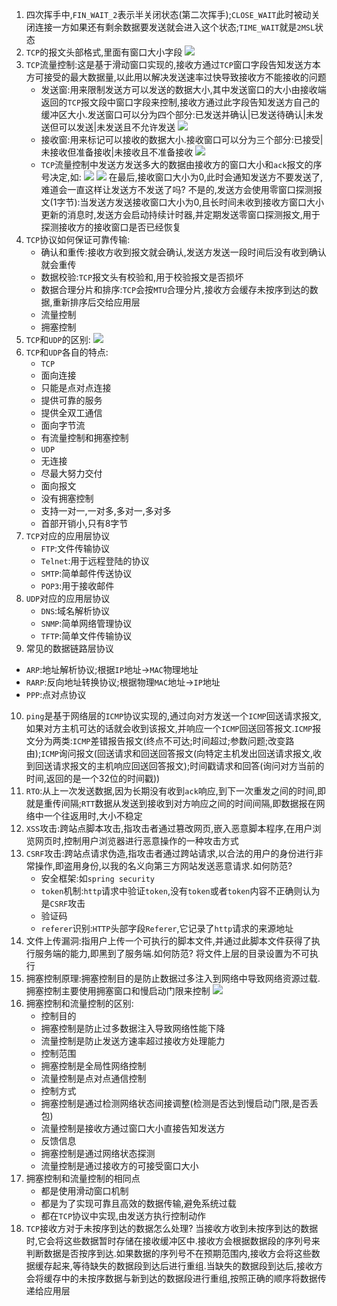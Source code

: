 1. 四次挥手中,`FIN_WAIT_2`表示半关闭状态(第二次挥手);`CLOSE_WAIT`此时被动关闭连接一方如果还有剩余数据要发送就会进入这个状态;`TIME_WAIT`就是`2MSL`状态
2. `TCP`的报文头部格式,里面有窗口大小字段
   ![](../markdown图像集/2025-03-28-23-02-43.png)
3. `TCP`流量控制:这是基于滑动窗口实现的,接收方通过`TCP`窗口字段告知发送方本方可接受的最大数据量,以此用以解决发送速率过快导致接收方不能接收的问题
   * 发送窗:用来限制发送方可以发送的数据大小,其中发送窗口的大小由接收端返回的`TCP`报文段中窗口字段来控制,接收方通过此字段告知发送方自己的缓冲区大小.发送窗口可以分为四个部分:已发送并确认|已发送待确认|未发送但可以发送|未发送且不允许发送
    ![](../markdown图像集/2025-03-28-21-54-07.png)
   * 接收窗:用来标记可以接收的数据大小.接收窗口可以分为三个部分:已接受|未接收但准备接收|未接收且不准备接收
    ![](../markdown图像集/2025-03-28-21-55-01.png)
   * `TCP`流量控制中发送方发送多大的数据由接收方的窗口大小和`ack`报文的序号决定,如:
    ![](../markdown图像集/2025-03-28-21-56-50.png)
    ![](../markdown图像集/2025-03-28-21-57-03.png)
    在最后,接收窗口大小为0,此时会通知发送方不要发送了,难道会一直这样让发送方不发送了吗?
    不是的,发送方会使用零窗口探测报文(1字节):当发送方发送接收窗口大小为0,且长时间未收到接收方窗口大小更新的消息时,发送方会启动持续计时器,并定期发送零窗口探测报文,用于探测接收方的接收窗口是否已经恢复  
4. `TCP`协议如何保证可靠传输:
   * 确认和重传:接收方收到报文就会确认,发送方发送一段时间后没有收到确认就会重传
   * 数据校验:`TCP`报文头有校验和,用于校验报文是否损坏
   * 数据合理分片和排序:`TCP`会按`MTU`合理分片,接收方会缓存未按序到达的数据,重新排序后交给应用层
   * 流量控制
   * 拥塞控制
5. `TCP`和`UDP`的区别:
   ![](../markdown图像集/2025-03-28-22-03-14.png)
6. `TCP`和`UDP`各自的特点:
   * `TCP`
    - 面向连接
    - 只能是点对点连接
    - 提供可靠的服务
    - 提供全双工通信
    - 面向字节流
    - 有流量控制和拥塞控制
   * `UDP`
    - 无连接
    - 尽最大努力交付
    - 面向报文
    - 没有拥塞控制
    - 支持一对一,一对多,多对一,多对多
    - 首部开销小,只有8字节 
7. `TCP`对应的应用层协议
   * `FTP`:文件传输协议
   * `Telnet`:用于远程登陆的协议
   * `SMTP`:简单邮件传送协议
   * `POP3`:用于接收邮件 
8. `UDP`对应的应用层协议
   * `DNS`:域名解析协议
   * `SNMP`:简单网络管理协议
   * `TFTP`:简单文件传输协议
9.  常见的数据链路层协议
   * `ARP`:地址解析协议;根据`IP`地址->`MAC`物理地址
   * `RARP`:反向地址转换协议;根据物理`MAC`地址->`IP`地址
   * `PPP`:点对点协议
10. `ping`是基于网络层的`ICMP`协议实现的,通过向对方发送一个`ICMP`回送请求报文,如果对方主机可达的话就会收到该报文,并响应一个`ICMP`回送回答报文.`ICMP`报文分为两类:`ICMP`差错报告报文(终点不可达;时间超过;参数问题;改变路由);`ICMP`询问报文(回送请求和回送回答报文(向特定主机发出回送请求报文,收到回送请求报文的主机响应回送回答报文);时间戳请求和回答(询问对方当前的时间,返回的是一个32位的时间戳))
11. `RTO`:从上一次发送数据,因为长期没有收到`ack`响应,到下一次重发之间的时间,即就是重传间隔;`RTT`数据从发送到接收到对方响应之间的时间间隔,即数据报在网络中一个往返用时,大小不稳定
12. `XSS`攻击:跨站点脚本攻击,指攻击者通过篡改网页,嵌入恶意脚本程序,在用户浏览网页时,控制用户浏览器进行恶意操作的一种攻击方式
13. `CSRF`攻击:跨站点请求伪造,指攻击者通过跨站请求,以合法的用户的身份进行非常操作,即盗用身份,以我的名义向第三方网站发送恶意请求.如何防范?
    * 安全框架:如`spring security`
    * `token`机制:`http`请求中验证`token`,没有`token`或者`token`内容不正确则认为是`CSRF`攻击
    * 验证码
    * `referer`识别:`HTTP`头部字段`Referer`,它记录了`http`请求的来源地址
14. 文件上传漏洞:指用户上传一个可执行的脚本文件,并通过此脚本文件获得了执行服务端的能力,即黑到了服务端.如何防范?
    将文件上层的目录设置为不可执行
15. 拥塞控制原理:拥塞控制目的是防止数据过多注入到网络中导致网络资源过载.拥塞控制主要使用拥塞窗口和慢启动门限来控制
    ![](../markdown图像集/2025-03-28-22-51-29.png)
16. 拥塞控制和流量控制的区别:
    * 控制目的
     - 拥塞控制是防止过多数据注入导致网络性能下降
     - 流量控制是防止发送方速率超过接收方处理能力
    * 控制范围
     - 拥塞控制是全局性网络控制
     - 流量控制是点对点通信控制
    * 控制方式
     - 拥塞控制是通过检测网络状态间接调整(检测是否达到慢启动门限,是否丢包)
     - 流量控制是接收方通过窗口大小直接告知发送方
    * 反馈信息
     - 拥塞控制是通过网络状态探测
     - 流量控制是通过接收方的可接受窗口大小
17. 拥塞控制和流量控制的相同点
    * 都是使用滑动窗口机制
    * 都是为了实现可靠且高效的数据传输,避免系统过载
    * 都在`TCP`协议中实现,由发送方执行控制动作     
18. `TCP`接收方对于未按序到达的数据怎么处理?
    当接收方收到未按序到达的数据时,它会将这些数据暂时存储在接收缓冲区中.接收方会根据数据段的序列号来判断数据是否按序到达.如果数据的序列号不在预期范围内,接收方会将这些数据缓存起来,等待缺失的数据段到达后进行重组.当缺失的数据段到达后,接收方会将缓存中的未按序数据与新到达的数据段进行重组,按照正确的顺序将数据传递给应用层





      
